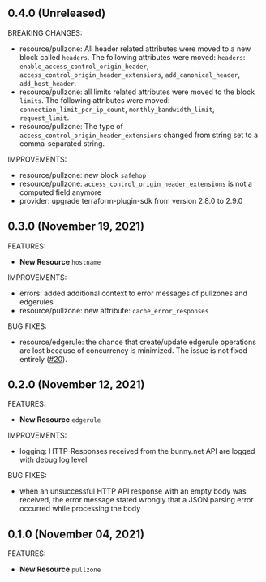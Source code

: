 ## 0.4.0 (Unreleased)

BREAKING CHANGES:

* resource/pullzone: All header related attributes were moved to a new block
  called `headers`. The following attributes were moved: `headers`:
  `enable_access_control_origin_header`,
  `access_control_origin_header_extensions`, `add_canonical_header`,
  `add_host_header`.
* resource/pullzone: all limits related attributes were moved to the block
  `limits`. The following attributes were moved:
  `connection_limit_per_ip_count`, `monthly_bandwidth_limit`, `request_limit`.
* resource/pullzone: The type of `access_control_origin_header_extensions`
  changed from string set to a comma-separated string.

IMPROVEMENTS:
* resource/pullzone: new block `safehop`
* resource/pullzone: `access_control_origin_header_extensions` is not a computed
                     field anymore
* provider: upgrade terraform-plugin-sdk from version 2.8.0 to 2.9.0


## 0.3.0 (November 19, 2021)

FEATURES:

* **New Resource** `hostname`


IMPROVEMENTS:

* errors: added additional context to error messages of pullzones and edgerules
* resource/pullzone: new attribute: `cache_error_responses`

BUG FIXES:

* resource/edgerule: the chance that create/update edgerule operations are lost
                     because of concurrency is minimized. The issue is not fixed
                     entirely
                     ([#20](https://github.com/simplesurance/terraform-provider-bunny/issues/20)).

## 0.2.0 (November 12, 2021)

FEATURES:

* **New Resource** `edgerule`

IMPROVEMENTS:

* logging: HTTP-Responses received from the bunny.net API are logged with debug
           log level

BUG FIXES:

* when an unsuccessful HTTP API response with an empty body was received, the
  error message stated wrongly that a JSON parsing error occurred while
  processing the body

## 0.1.0 (November 04, 2021)

FEATURES:

* **New Resource** `pullzone`
